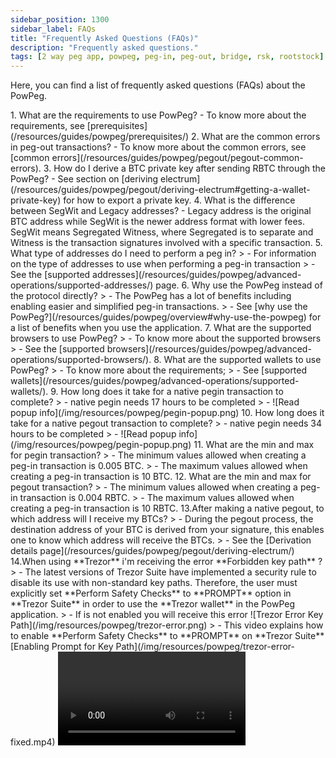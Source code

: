 ```yaml
---
sidebar_position: 1300
sidebar_label: FAQs
title: "Frequently Asked Questions (FAQs)"
description: "Frequently asked questions."
tags: [2 way peg app, powpeg, peg-in, peg-out, bridge, rsk, rootstock]
---
```


Here, you can find a list of frequently asked questions (FAQs) about the PowPeg.

<Accordion>
  <Accordion.Item eventKey="0">
    <Accordion.Header as="h3">1. What are the requirements to use PowPeg?</Accordion.Header>
    <Accordion.Body>
      - To know more about the requirements, see [prerequisites](/resources/guides/powpeg/prerequisites/)
    </Accordion.Body>
  </Accordion.Item>
  <Accordion.Item eventKey="1">
    <Accordion.Header as="h3">2. What are the common errors in peg-out transactions?</Accordion.Header>
    <Accordion.Body>
      - To know more about the common errors, see [common errors](/resources/guides/powpeg/pegout/pegout-common-errors).
    </Accordion.Body>
  </Accordion.Item>
  <Accordion.Item eventKey="2">
    <Accordion.Header as="h3">3. How do I derive a BTC private key after sending RBTC through the PowPeg?</Accordion.Header>
    <Accordion.Body>
      - See section on [deriving electrum](/resources/guides/powpeg/pegout/deriving-electrum#getting-a-wallet-private-key) for how to export a private key.
    </Accordion.Body>
  </Accordion.Item>
<Accordion.Item eventKey="3">
    <Accordion.Header as="h3">4. What is the difference between SegWit and Legacy addresses?</Accordion.Header>
    <Accordion.Body>
      - Legacy address is the original BTC address while SegWit is the newer address format with lower fees. SegWit means Segregated Witness, where Segregated is to separate and Witness is the transaction signatures involved with a specific transaction.
    </Accordion.Body>
  </Accordion.Item>
<Accordion.Item eventKey="4">
    <Accordion.Header as="h3">5. What type of addresses do I need to perform a peg in?</Accordion.Header>
    <Accordion.Body>
      > - For information on the type of addresses to use when performing a peg-in transaction
      > - See the [supported addresses](/resources/guides/powpeg/advanced-operations/supported-addresses/) page.
    </Accordion.Body>
  </Accordion.Item>
<Accordion.Item eventKey="5">
    <Accordion.Header as="h3">6. Why use the PowPeg instead of the protocol directly? </Accordion.Header>
    <Accordion.Body>
        > - The PowPeg has a lot of benefits including enabling easier and simplified peg-in transactions.
        > - See [why use the PowPeg?](/resources/guides/powpeg/overview#why-use-the-powpeg) for a list of benefits when you use the application.
    </Accordion.Body>
  </Accordion.Item>
<Accordion.Item eventKey="6">
    <Accordion.Header as="h3">7. What are the supported browsers to use PowPeg?</Accordion.Header>
    <Accordion.Body>
        > - To know more about the supported browsers
        > - See the [supported browsers](/resources/guides/powpeg/advanced-operations/supported-browsers/).
    </Accordion.Body>
  </Accordion.Item>
<Accordion.Item eventKey="7">
    <Accordion.Header as="h3">8. What are the supported wallets to use PowPeg?</Accordion.Header>
    <Accordion.Body>
       > - To know more about the requirements;
       > - See [supported wallets](/resources/guides/powpeg/advanced-operations/supported-wallets/).
    </Accordion.Body>
  </Accordion.Item>
  <Accordion.Item eventKey="8">
    <Accordion.Header as="h3">9. How long does it take for a native pegin transaction to complete?</Accordion.Header>
    <Accordion.Body>
        > - native pegin needs 17 hours to be completed
        > - ![Read popup info](/img/resources/powpeg/pegin-popup.png)
    </Accordion.Body>
  </Accordion.Item>
    <Accordion.Item eventKey="9">
    <Accordion.Header as="h3">10. How long does it take for a native pegout transaction to complete?</Accordion.Header>
    <Accordion.Body>
        > - native pegin needs 34 hours to be completed
        > - ![Read popup info](/img/resources/powpeg/pegin-popup.png)
    </Accordion.Body>
  </Accordion.Item>
  <Accordion.Item eventKey="10">
    <Accordion.Header as="h3">11. What are the min and max for pegin transaction?</Accordion.Header>
    <Accordion.Body>
        > -   The minimum values allowed when creating a peg-in transaction is 0.005 BTC.
        > -   The maximum values allowed when creating a peg-in transaction is 10 BTC.
    </Accordion.Body>
  </Accordion.Item>
  <Accordion.Item eventKey="11">
    <Accordion.Header as="h3">12. What are the min and max for pegout transaction?</Accordion.Header>
    <Accordion.Body>
        > -   The minimum values allowed when creating a peg-in transaction is 0.004 RBTC.
        > -   The maximum values allowed when creating a peg-in transaction is 10 RBTC.
    </Accordion.Body>
  </Accordion.Item>
    <Accordion.Item eventKey="12">
    <Accordion.Header as="h3">13.After making a native pegout, to which address will I receive my BTCs?</Accordion.Header>
    <Accordion.Body>
        > - During the pegout process, the destination address of your BTC is derived from your signature, this enables one to know which address will receive the BTCs.
        > - See the [Derivation details page](/resources/guides/powpeg/pegout/deriving-electrum/) 
    </Accordion.Body>
  </Accordion.Item>
   <Accordion.Item eventKey="13">
    <Accordion.Header as="h3">14.When using **Trezor** i'm receiving the error **Forbidden key path** ?</Accordion.Header>
    <Accordion.Body>
        > - The latest versions of Trezor Suite have implemented a security rule to disable its use with non-standard key paths. Therefore, the user must explicitly set **Perform Safety Checks** to **PROMPT** option in **Trezor Suite** in order to use the **Trezor wallet** in the PowPeg application.
        > - If is not enabled you will receive this error ![Trezor Error Key Path](/img/resources/powpeg/trezor-error.png) 
        > - This video explains how to enable **Perform Safety Checks** to **PROMPT** on **Trezor Suite** [Enabling Prompt for Key Path](/img/resources/powpeg/trezor-error-fixed.mp4) 
        <Video url="/img/resources/powpeg/trezor-error-fixed.mp4" thumbnail="/img/resources/powpeg/trezor-error.png" />

    </Accordion.Body>
  </Accordion.Item>
</Accordion>


----

## Next

See [Glossary](/resources/guides/powpeg/glossary/) section for explanation of terms.